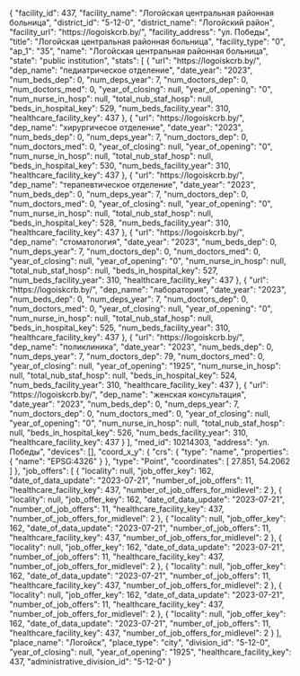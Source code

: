 {
    "facility_id": 437,
    "facility_name": "Логойская центральная районная больница",
    "district_id": "5-12-0",
    "district_name": "Логойский район",
    "facility_url": "https:\/\/logoiskcrb.by\/",
    "facility_address": "ул. Победы",
    "title": "Логойская центральная районная больница",
    "facility_type": "0",
    "ap_1": "35",
    "name": "Логойская центральная районная больница",
    "state": "public institution",
    "stats": [
        {
            "url": "https:\/\/logoiskcrb.by\/",
            "dep_name": "педиатрическое отделение",
            "date_year": "2023",
            "num_beds_dep": 0,
            "num_deps_year": 7,
            "num_doctors_dep": 0,
            "num_doctors_med": 0,
            "year_of_closing": null,
            "year_of_opening": "0",
            "num_nurse_in_hosp": null,
            "total_nub_staf_hosp": null,
            "beds_in_hospital_key": 529,
            "num_beds_facility_year": 310,
            "healthcare_facility_key": 437
        },
        {
            "url": "https:\/\/logoiskcrb.by\/",
            "dep_name": "хирургичесое отделение",
            "date_year": "2023",
            "num_beds_dep": 0,
            "num_deps_year": 7,
            "num_doctors_dep": 0,
            "num_doctors_med": 0,
            "year_of_closing": null,
            "year_of_opening": "0",
            "num_nurse_in_hosp": null,
            "total_nub_staf_hosp": null,
            "beds_in_hospital_key": 530,
            "num_beds_facility_year": 310,
            "healthcare_facility_key": 437
        },
        {
            "url": "https:\/\/logoiskcrb.by\/",
            "dep_name": "терапевтическое отделение",
            "date_year": "2023",
            "num_beds_dep": 0,
            "num_deps_year": 7,
            "num_doctors_dep": 0,
            "num_doctors_med": 0,
            "year_of_closing": null,
            "year_of_opening": "0",
            "num_nurse_in_hosp": null,
            "total_nub_staf_hosp": null,
            "beds_in_hospital_key": 528,
            "num_beds_facility_year": 310,
            "healthcare_facility_key": 437
        },
        {
            "url": "https:\/\/logoiskcrb.by\/",
            "dep_name": "стоматология",
            "date_year": "2023",
            "num_beds_dep": 0,
            "num_deps_year": 7,
            "num_doctors_dep": 0,
            "num_doctors_med": 0,
            "year_of_closing": null,
            "year_of_opening": "0",
            "num_nurse_in_hosp": null,
            "total_nub_staf_hosp": null,
            "beds_in_hospital_key": 527,
            "num_beds_facility_year": 310,
            "healthcare_facility_key": 437
        },
        {
            "url": "https:\/\/logoiskcrb.by\/",
            "dep_name": "лаборатория",
            "date_year": "2023",
            "num_beds_dep": 0,
            "num_deps_year": 7,
            "num_doctors_dep": 0,
            "num_doctors_med": 0,
            "year_of_closing": null,
            "year_of_opening": "0",
            "num_nurse_in_hosp": null,
            "total_nub_staf_hosp": null,
            "beds_in_hospital_key": 525,
            "num_beds_facility_year": 310,
            "healthcare_facility_key": 437
        },
        {
            "url": "https:\/\/logoiskcrb.by\/",
            "dep_name": "поликлиника",
            "date_year": "2023",
            "num_beds_dep": 0,
            "num_deps_year": 7,
            "num_doctors_dep": 79,
            "num_doctors_med": 0,
            "year_of_closing": null,
            "year_of_opening": "1925",
            "num_nurse_in_hosp": null,
            "total_nub_staf_hosp": null,
            "beds_in_hospital_key": 524,
            "num_beds_facility_year": 310,
            "healthcare_facility_key": 437
        },
        {
            "url": "https:\/\/logoiskcrb.by\/",
            "dep_name": "женская консультация",
            "date_year": "2023",
            "num_beds_dep": 0,
            "num_deps_year": 7,
            "num_doctors_dep": 0,
            "num_doctors_med": 0,
            "year_of_closing": null,
            "year_of_opening": "0",
            "num_nurse_in_hosp": null,
            "total_nub_staf_hosp": null,
            "beds_in_hospital_key": 526,
            "num_beds_facility_year": 310,
            "healthcare_facility_key": 437
        }
    ],
    "med_id": 10214303,
    "address": "ул. Победы",
    "devices": [],
    "coord_x_y": {
        "crs": {
            "type": "name",
            "properties": {
                "name": "EPSG:4326"
            }
        },
        "type": "Point",
        "coordinates": [
            27.851,
            54.2062
        ]
    },
    "job_offers": [
        {
            "locality": null,
            "job_offer_key": 162,
            "date_of_data_update": "2023-07-21",
            "number_of_job_offers": 11,
            "healthcare_facility_key": 437,
            "number_of_job_offers_for_midlevel": 2
        },
        {
            "locality": null,
            "job_offer_key": 162,
            "date_of_data_update": "2023-07-21",
            "number_of_job_offers": 11,
            "healthcare_facility_key": 437,
            "number_of_job_offers_for_midlevel": 2
        },
        {
            "locality": null,
            "job_offer_key": 162,
            "date_of_data_update": "2023-07-21",
            "number_of_job_offers": 11,
            "healthcare_facility_key": 437,
            "number_of_job_offers_for_midlevel": 2
        },
        {
            "locality": null,
            "job_offer_key": 162,
            "date_of_data_update": "2023-07-21",
            "number_of_job_offers": 11,
            "healthcare_facility_key": 437,
            "number_of_job_offers_for_midlevel": 2
        },
        {
            "locality": null,
            "job_offer_key": 162,
            "date_of_data_update": "2023-07-21",
            "number_of_job_offers": 11,
            "healthcare_facility_key": 437,
            "number_of_job_offers_for_midlevel": 2
        },
        {
            "locality": null,
            "job_offer_key": 162,
            "date_of_data_update": "2023-07-21",
            "number_of_job_offers": 11,
            "healthcare_facility_key": 437,
            "number_of_job_offers_for_midlevel": 2
        },
        {
            "locality": null,
            "job_offer_key": 162,
            "date_of_data_update": "2023-07-21",
            "number_of_job_offers": 11,
            "healthcare_facility_key": 437,
            "number_of_job_offers_for_midlevel": 2
        }
    ],
    "place_name": "Логойск",
    "place_type": "city",
    "division_id": "5-12-0",
    "year_of_closing": null,
    "year_of_opening": "1925",
    "healthcare_facility_key": 437,
    "administrative_division_id": "5-12-0"
}